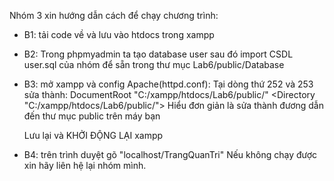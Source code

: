 Nhóm 3 xin hướng dẫn cách để chạy chương trình:
- B1: tải code về và lưu vào htdocs trong xampp
- B2: Trong phpmyadmin ta tạo database user sau đó import CSDL user.sql của nhóm để sẵn
trong thư mục Lab6/public/Database
- B3: mở xampp và config Apache(httpd.conf):
  Tại dòng thứ 252 và 253 sửa thành:
       DocumentRoot "C:/xampp/htdocs/Lab6/public/"
       <Directory "C:/xampp/htdocs/Lab6/public/">
  Hiểu đơn giản là sửa thành đương dẫn đến thư mục public trên máy bạn

  Lưu lại và KHỞI ĐỘNG LẠI xampp
- B4: trên trình duyệt gõ "localhost/TrangQuanTri"
Nếu không chạy được xin hãy liên hệ lại nhóm mình.